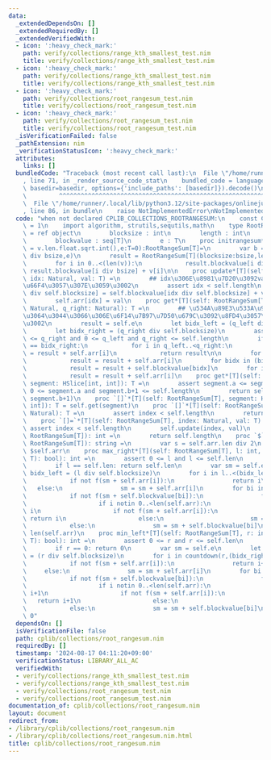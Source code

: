 ```yaml
---
data:
  _extendedDependsOn: []
  _extendedRequiredBy: []
  _extendedVerifiedWith:
  - icon: ':heavy_check_mark:'
    path: verify/collections/range_kth_smallest_test.nim
    title: verify/collections/range_kth_smallest_test.nim
  - icon: ':heavy_check_mark:'
    path: verify/collections/range_kth_smallest_test.nim
    title: verify/collections/range_kth_smallest_test.nim
  - icon: ':heavy_check_mark:'
    path: verify/collections/root_rangesum_test.nim
    title: verify/collections/root_rangesum_test.nim
  - icon: ':heavy_check_mark:'
    path: verify/collections/root_rangesum_test.nim
    title: verify/collections/root_rangesum_test.nim
  _isVerificationFailed: false
  _pathExtension: nim
  _verificationStatusIcon: ':heavy_check_mark:'
  attributes:
    links: []
  bundledCode: "Traceback (most recent call last):\n  File \"/home/runner/.local/lib/python3.12/site-packages/onlinejudge_verify/documentation/build.py\"\
    , line 71, in _render_source_code_stat\n    bundled_code = language.bundle(stat.path,\
    \ basedir=basedir, options={'include_paths': [basedir]}).decode()\n          \
    \         ^^^^^^^^^^^^^^^^^^^^^^^^^^^^^^^^^^^^^^^^^^^^^^^^^^^^^^^^^^^^^^^^^^^^^^^^^^^^^^^^^\n\
    \  File \"/home/runner/.local/lib/python3.12/site-packages/onlinejudge_verify/languages/nim.py\"\
    , line 86, in bundle\n    raise NotImplementedError\nNotImplementedError\n"
  code: "when not declared CPLIB_COLLECTIONS_ROOTRANGESUM:\n    const CPLIB_COLLECTIONS_ROOTRANGESUM*\
    \ = 1\n    import algorithm, strutils,sequtils,math\n    type RootRangeSum*[T]\
    \ = ref object\n        blocksize : int\n        length : int\n        arr : seq[T]\n\
    \        blockvalue : seq[T]\n        e : T\n    proc initrangesum*[T](v:seq[T],bsize:int\
    \ = v.len.float.sqrt.int(),e:T=0):RootRangeSum[T]=\n        var b = newseqwith((len(v)+bsize-1)\
    \ div bsize,e)\n        result = RootRangeSum[T](blocksize:bsize,length:len(v),arr:v,blockvalue:b,e:e)\n\
    \        for i in 0..<(len(v)):\n            result.blockvalue[i div bsize] =\
    \ result.blockvalue[i div bsize] + v[i]\n\n    proc update*[T](self: RootRangeSum[T],\
    \ idx: Natural, val: T) =\n        ## idx\u306E\u8981\u7D20\u3092val\u306B\u5909\
    \u66F4\u3057\u307E\u3059\u3002\n        assert idx < self.length\n        self.blockvalue[idx\
    \ div self.blocksize] = self.blockvalue[idx div self.blocksize] + val - self.arr[idx]\n\
    \        self.arr[idx] = val\n    proc get*[T](self: RootRangeSum[T], q_left:\
    \ Natural, q_right: Natural): T =\n        ## \u534A\u89E3\u533A\u9593[q_left,q_right)\u306B\
    \u3064\u3044\u3066\u306E\u6F14\u7B97\u7D50\u679C\u3092\u8FD4\u3057\u307E\u3059\
    \u3002\n        result = self.e\n        let bidx_left = (q_left div self.blocksize)\n\
    \        let bidx_right = (q_right div self.blocksize)\n        assert q_left\
    \ <= q_right and 0 <= q_left and q_right <= self.length\n        if  bidx_left\
    \ == bidx_right:\n            for i in q_left..<q_right:\n                result\
    \ = result + self.arr[i]\n            return result\n\n        for i in q_left..<(bidx_left+1)*self.blocksize:\n\
    \            result = result + self.arr[i]\n        for bidx in (bidx_left+1)..<(bidx_right):\n\
    \            result = result + self.blockvalue[bidx]\n        for i in (bidx_right*self.blocksize)..<q_right:\n\
    \            result = result + self.arr[i]\n    proc get*[T](self: RootRangeSum[T],\
    \ segment: HSlice[int, int]): T =\n        assert segment.a <= segment.b + 1 and\
    \ 0 <= segment.a and segment.b+1 <= self.length\n        return self.get(segment.a,\
    \ segment.b+1)\n    proc `[]`*[T](self: RootRangeSum[T], segment: HSlice[int,\
    \ int]): T = self.get(segment)\n    proc `[]`*[T](self: RootRangeSum[T], index:\
    \ Natural): T =\n        assert index < self.length\n        return self.arr[index]\n\
    \    proc `[]=`*[T](self: RootRangeSum[T], index: Natural, val: T) =\n       \
    \ assert index < self.length\n        self.update(index, val)\n    proc len*[T](self:\
    \ RootRangeSum[T]): int =\n        return self.length\n    proc `$`*[T](self:\
    \ RootRangeSum[T]): string =\n        var s = self.arr.len div 2\n        return\
    \ $self.arr\n    proc max_right*[T](self: RootRangeSum[T], l: int, f: proc(l:\
    \ T): bool): int =\n        assert 0 <= l and l <= self.len\n        assert f(self.e)\n\
    \        if l == self.len: return self.len\n        var sm = self.e\n        let\
    \ bidx_left = (l div self.blocksize)\n        for i in l..<(bidx_left+1)*self.blocksize:\n\
    \            if not f(sm + self.arr[i]):\n                return i\n         \
    \   else:\n                sm = sm + self.arr[i]\n        for bi in (bidx_left+1)..<len(self.blockvalue):\n\
    \            if not f(sm + self.blockvalue[bi]):\n                for i in bi*self.blocksize..<(bi+1)*self.blocksize:\n\
    \                    if i notin 0..<len(self.arr):\n                        return\
    \ i\n                    if not f(sm + self.arr[i]):\n                       \
    \ return i\n                    else:\n                        sm = sm + self.arr[i]\n\
    \            else:\n                sm = sm + self.blockvalue[bi]\n        return\
    \ len(self.arr)\n    proc min_left*[T](self: RootRangeSum[T], r: int, f: proc(l:\
    \ T): bool): int =\n        assert 0 <= r and r <= self.len\n        assert f(self.default)\n\
    \        if r == 0: return 0\n        var sm = self.e\n        let bidx_right\
    \ = (r div self.blocksize)\n        for i in countdown(r,(bidx_right)*self.blocksize):\n\
    \            if not f(sm + self.arr[i]):\n                return i+1\n       \
    \     else:\n                sm = sm + self.arr[i]\n        for bi in countdown((bidx_right-1),0):\n\
    \            if not f(sm + self.blockvalue[bi]):\n                for i in countdown((bi)*self.blocksize+1,bi*self.blocksize):\n\
    \                    if i notin 0..<len(self.arr):\n                        return\
    \ i+1\n                    if not f(sm + self.arr[i]):\n                     \
    \   return i+1\n                    else:\n                        sm = sm + self.arr[i]\n\
    \            else:\n                sm = sm + self.blockvalue[bi]\n        return\
    \ 0"
  dependsOn: []
  isVerificationFile: false
  path: cplib/collections/root_rangesum.nim
  requiredBy: []
  timestamp: '2024-08-17 04:11:20+09:00'
  verificationStatus: LIBRARY_ALL_AC
  verifiedWith:
  - verify/collections/range_kth_smallest_test.nim
  - verify/collections/range_kth_smallest_test.nim
  - verify/collections/root_rangesum_test.nim
  - verify/collections/root_rangesum_test.nim
documentation_of: cplib/collections/root_rangesum.nim
layout: document
redirect_from:
- /library/cplib/collections/root_rangesum.nim
- /library/cplib/collections/root_rangesum.nim.html
title: cplib/collections/root_rangesum.nim
---
```

